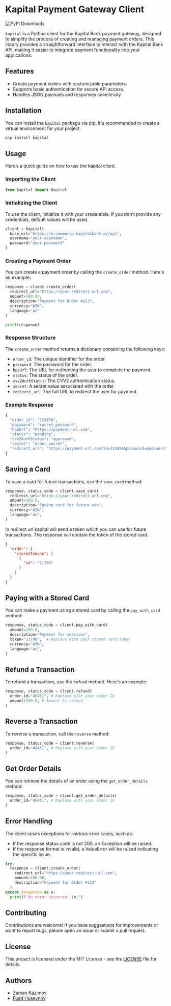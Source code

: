 # Kapital Payment Gateway Client

![PyPI Downloads](https://static.pepy.tech/badge/kapital)

`kapital` is a Python client for the Kapital Bank payment gateway, designed to simplify the process of creating and managing payment orders. This library provides a straightforward interface to interact with the Kapital Bank API, making it easier to integrate payment functionality into your applications.

## Features

- Create payment orders with customizable parameters.
- Supports basic authentication for secure API access.
- Handles JSON payloads and responses seamlessly.

## Installation

You can install the `kapital` package via pip. It's recommended to create a virtual environment for your project.

```bash
pip install kapital
```

## Usage

Here’s a quick guide on how to use the kapital client.

### Importing the Client

```python
from kapital import Kapital
```

### Initializing the Client

To use the client, initialize it with your credentials. If you don't provide any credentials, default values will be used.

```python
client = Kapital(
  base_url="https://e-commerce.kapitalbank.az/api",
  username="your-username",
  password="your-password"
)
```

### Creating a Payment Order

You can create a payment order by calling the `create_order` method. Here's an example:

```python
response = client.create_order(
  redirect_url="https://your-redirect-url.com",
  amount=100.00,
  description="Payment for Order #123",
  currency="AZN",
  language="az"
)

print(response)
```

### Response Structure

The `create_order` method returns a dictionary containing the following keys:

- `order_id`: The unique identifier for the order.
- `password`: The password for the order.
- `hppUrl`: The URL for redirecting the user to complete the payment.
- `status`: The status of the order.
- `cvv2AuthStatus`: The CVV2 authentication status.
- `secret`: A secret value associated with the order.
- `redirect_url`: The full URL to redirect the user for payment.

### Example Response

```python
{
  "order_id": "123456",
  "password": "secret_password",
  "hppUrl": "https://payment-url.com",
  "status": "pending",
  "cvv2AuthStatus": "approved",
  "secret": "order_secret",
  "redirect_url": "https://payment-url.com?id=123456&password=password"
}
```

## Saving a Card

To save a card for future transactions, use the `save_card` method:

```python
response, status_code = client.save_card(
  redirect_url="https://your-redirect-url.com",
  amount=100.0,
  description="Saving card for future use",
  currency="AZN",
  language="az",
)
```

In redirect url kapital will send a token which you can use for future transactions. The response will contain the token of the stored card.

```json
{
  "order": {
    "storedTokens": [
      {
        "id": "21790"
      }
    ]
  }
}
```

## Paying with a Stored Card

You can make a payment using a stored card by calling the `pay_with_card` method:

```python
response, status_code = client.pay_with_card(
  amount=100.0,
  description="Payment for services",
  token="21790",  # Replace with your stored card token
  currency="AZN",
  language="az",
)
```

## Refund a Transaction

To refund a transaction, use the `refund` method. Here's an example:

```python
response, status_code = client.refund(
  order_id="45451", # Replace with your order ID
  amount=100.0, # Amount to refund
)
```

## Reverse a Transaction

To reverse a transaction, call the `reverse` method:

```python
response, status_code = client.reverse(
  order_id="45451", # Replace with your order ID
)
```

## Get Order Details

You can retrieve the details of an order using the `get_order_details` method:

```python
response, status_code = client.get_order_details(
  order_id="45451", # Replace with your order ID
)
```

## Error Handling

The client raises exceptions for various error cases, such as:

- If the response status code is not 200, an Exception will be raised.
- If the response format is invalid, a ValueError will be raised indicating the specific issue.

```python
try:
  response = client.create_order(
    redirect_url="https://your-redirect-url.com",
    amount=100.00,
    description="Payment for Order #123"
  )
except Exception as e:
  print(f"An error occurred: {e}")
```

## Contributing

Contributions are welcome! If you have suggestions for improvements or want to report bugs, please open an issue or submit a pull request.

## License

This project is licensed under the MIT License - see the [LICENSE](LICENSE) file for details.

## Authors

- [Zaman Kazimov](https://github.com/kazimovzaman2)
- [Fuad Huseynov](https://github.com/fuadhuseynov)
